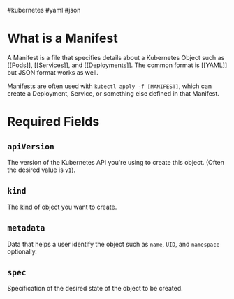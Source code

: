 #kubernetes #yaml #json

# What is a Manifest

A Manifest is a file that specifies details about a Kubernetes Object such as [[Pods]], [[Services]], and [[Deployments]]. The common format is [[YAML]] but JSON format works as well.

Manifests are often used with `kubectl apply -f [MANIFEST]`, which can create a Deployment, Service, or something else defined in that Manifest.

# Required Fields

## `apiVersion`

The version of the Kubernetes API you're using to create this object. (Often the desired value is `v1`).

## `kind`

The kind of object you want to create.

## `metadata`

Data that helps a user identify the object such as `name`, `UID`, and `namespace` optionally.
## `spec`

Specification of the desired state of the object to be created.